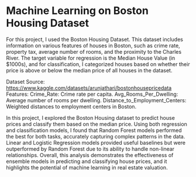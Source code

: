 # Machine Learning on Boston Housing Dataset

For this project, I used the Boston Housing Dataset. This dataset includes information on various features of houses in Boston, such as crime rate, property tax, average number of rooms, and the proximity to the Charles River. The target variable for regression is the Median House Value (in $1000s), and for classification, I categorized houses based on whether their price is above or below the median price of all houses in the dataset.

Dataset Source: https://www.kaggle.com/datasets/arunjathari/bostonhousepricedata
Features:
Crime_Rate: Crime rate per capita.
Avg_Rooms_Per_Dwelling: Average number of rooms per dwelling.
Distance_to_Employment_Centers: Weighted distances to employment centers in Boston.

In this project, I explored the Boston Housing dataset to predict house prices and classify them based on the median price. Using both regression and classification models, I found that Random Forest models performed the best for both tasks, accurately capturing complex patterns in the data. Linear and Logistic Regression models provided useful baselines but were outperformed by Random Forest due to its ability to handle non-linear relationships. Overall, this analysis demonstrates the effectiveness of ensemble models in predicting and classifying house prices, and it highlights the potential of machine learning in real estate valuation.
